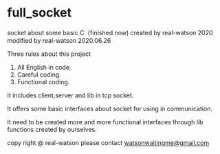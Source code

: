# full_socket
socket about some basic C（finished now)
created by real-watson 2020
modified by real-watson 2020.06.26

Three rules about this project
1. All English in code.
2. Careful coding.
3. Functional coding.

It includes client,server and lib in tcp socket.

It offers some basic interfaces about socket for using in communication.

It need to be created more and more functional interfaces through lib functions created by ourselves.

copy right @ real-watson
please contact watsonwaitingme@gmail.com
